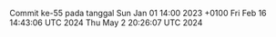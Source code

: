 Commit ke-55 pada tanggal Sun Jan 01 14:00 2023 +0100
Fri Feb 16 14:43:06 UTC 2024
Thu May  2 20:26:07 UTC 2024
